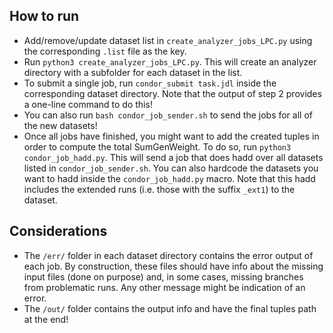 
## How to run
- Add/remove/update dataset list in `create_analyzer_jobs_LPC.py` using the corresponding `.list` file as the key.
- Run `python3 create_analyzer_jobs_LPC.py`. This will create an analyzer directory with a subfolder for each dataset in the list.
- To submit a single job, run `condor_submit task.jdl` inside the corresponding dataset directory. Note that the output of step 2 provides a one-line command to do this!
- You can also run `bash condor_job_sender.sh` to send the jobs for all of the new datasets!
- Once all jobs have finished, you might want to add the created tuples in order to compute the total SumGenWeight. To do so, run `python3 condor_job_hadd.py`. This will send a job that does hadd over all datasets listed in `condor_job_sender.sh`. You can also hardcode the datasets you want to hadd inside the `condor_job_hadd.py` macro. Note that this hadd includes the extended runs (i.e. those with the suffix `_ext1`) to the dataset.

## Considerations
- The `/err/` folder in each dataset directory contains the error output of each job. By construction, these files should have info about the missing input files (done on purpose) and, in some cases, missing branches from problematic runs. Any other message might be indication of an error.
- The `/out/` folder contains the output info and have the final tuples path at the end!
